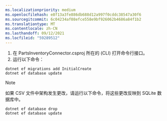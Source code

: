 ```yaml
---
ms.localizationpriority: medium
ms.openlocfilehash: e8f13a3fe886db688d12a997f0cddc38547a30f6
ms.sourcegitcommit: 6c04234af08efce558e9bf926062b4686a84f1b2
ms.translationtype: MT
ms.contentlocale: zh-CN
ms.lasthandoff: 09/12/2021
ms.locfileid: "59289512"
---
```

<!-- markdownlint-disable MD002 MD025 MD041 -->

1. 在 PartsInventoryConnector.csproj 所在的 (CLI) 打开命令行接口。
2. 运行以下命令：

  ```dotnetcli
  dotnet ef migrations add InitialCreate
  dotnet ef database update
  ```

> [!NOTE]
> 如果 CSV 文件中架构发生更改，请运行以下命令，将这些更改反映到 SQLite 数据库中。

```dotnetcli
dotnet ef database drop
dotnet ef database update
```
